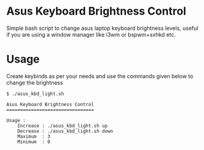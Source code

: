 # Asus Keyboard Brightness Control

Simple bash script to change asus laptop keyboard brightness levels, useful if you are using a window manager like i3wm or bspwm+sxhkd etc.

# Usage

Create keybinds as per your needs and use the commands given below to change the brightness

```
$ ./asus_kbd_light.sh

Asus Keyboard Brightness Control
================================

Usage :
	Increase : ./asus_kbd_light.sh up
	Decrease : ./asus_kbd_light.sh down
	Maximum  : 3
	Minimum  : 0
```